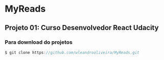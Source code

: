 # MyReads
## Projeto 01: Curso Desenvolvedor React Udacity
### Para download do projetos
```javascript
$ git clone https://github.com/wleandrooliveira/MyReads.git
```
